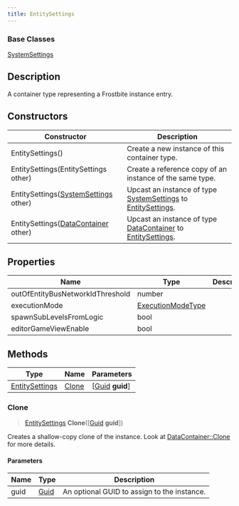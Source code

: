 ```yaml
---
title: EntitySettings
---
```

### Base Classes

[SystemSettings](/vext/ref/fb/systemsettings/)

## Description

A container type representing a Frostbite instance entry.

## Constructors

| Constructor                                                               | Description                                                                                                         |
| ------------------------------------------------------------------------- | ------------------------------------------------------------------------------------------------------------------- |
| EntitySettings()                                                          | Create a new instance of this container type.                                                                       |
| EntitySettings(EntitySettings other)                                      | Create a reference copy of an instance of the same type.                                                            |
| EntitySettings([SystemSettings](/vext/ref/fb/systemsettings/) other)                    | Upcast an instance of type [SystemSettings](/vext/ref/fb/systemsettings/) to [EntitySettings](/vext/ref/fb/entitysettings/).                    |
| EntitySettings([DataContainer](/vext/ref/shared/class/datacontainer) other) | Upcast an instance of type [DataContainer](/vext/ref/shared/class/datacontainer) to [EntitySettings](/vext/ref/fb/entitysettings/). |

## Properties

| Name                             | Type                                   | Description |
| -------------------------------- | -------------------------------------- | ----------- |
| outOfEntityBusNetworkIdThreshold | number                                 |             |
| executionMode                    | [ExecutionModeType](/vext/ref/fb/executionmodetype/) |             |
| spawnSubLevelsFromLogic          | bool                                   |             |
| editorGameViewEnable             | bool                                   |             |

## Methods

| Type                             | Name            | Parameters                                     |
| -------------------------------- | --------------- | ---------------------------------------------- |
| [EntitySettings](/vext/ref/fb/entitysettings/) | [Clone](#clone) | \[[Guid](/vext/ref/shared/class/guid) **guid**\] |

### Clone

> [EntitySettings](/vext/ref/fb/entitysettings/) **Clone**(\[[Guid](/vext/ref/shared/class/guid) **guid**\])

Creates a shallow-copy clone of the instance. Look at [DataContainer::Clone](/vext/ref/shared/class/datacontainer#clone) for more details.

#### Parameters

| Name | Type         | Description                                 |
| ---- | ------------ | ------------------------------------------- |
| guid | [Guid](/vext/ref/shared/class/guid/) | An optional GUID to assign to the instance. |
